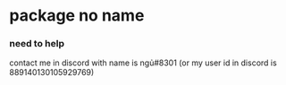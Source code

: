 # package no name
### need to help
contact me in discord with name is ngủ#8301 (or my user id in discord is 889140130105929769)